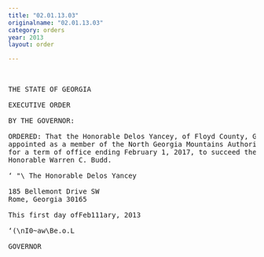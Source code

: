 ```yaml
---
title: "02.01.13.03"
originalname: "02.01.13.03"
category: orders
year: 2013
layout: order

---
```

<pre>
 

THE STATE OF GEORGIA

EXECUTIVE ORDER

BY THE GOVERNOR:

ORDERED: That the Honorable Delos Yancey, of Floyd County, Georgia, is
appointed as a member of the North Georgia Mountains Authority,
for a term of office ending February 1, 2017, to succeed the
Honorable Warren C. Budd.

‘ "\ The Honorable Delos Yancey

185 Bellemont Drive SW
Rome, Georgia 30165

This first day ofFeb111ary, 2013

‘(\nI0~aw\Be.o.L

GOVERNOR

</pre>
